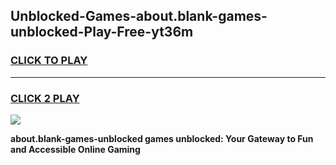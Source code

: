 
## Unblocked-Games-about.blank-games-unblocked-Play-Free-yt36m
<h3>
<a href="https://premium76.site?title=about.blank-games-unblocked&ref=09A">CLICK TO PLAY</a></h3>
<hr>

<h3>
<a href="https://premium76.site?title=about.blank-games-unblocked&ref=09A">CLICK 2 PLAY</a>
  
</h3>

<a href="https://premium76.site?title=about.blank-games-unblocked&ref=09A"><img src="https://clearcache.store/games.png"></a>


**about.blank-games-unblocked games unblocked: Your Gateway to Fun and Accessible Online Gaming**
